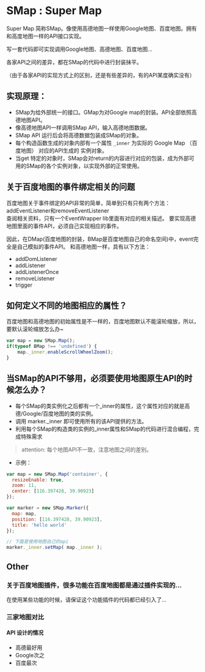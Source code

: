 # SMap : Super Map

Super Map 简称SMap。像使用高德地图一样使用Google地图、百度地图。拥有和高度地图一样的API接口实现。

写一套代码即可实现调用Google地图、高德地图、百度地图...

各家API之间的差异，都在SMap的代码中进行封装抹平。

（由于各家API的实现方式上的区别，还是有些差异的，有的API某度确实没有）

## 实现原理：

- SMap为给外部统一的接口。GMap为对Google map的封装。API全部依照高德地图API。
- 像高德地图API一样调用SMap API，输入高德地图数据。
- SMap API 运行后会将高德数据包装成SMap的对象。
- 每个构造函数生成的对象内部有一个属性 <code>_inner</code> 为实际的 Google Map （百度地图） 对应的API生成的 实例对象。 
- 当get 特定的对象时，SMap会对return的内容进行对应的包装，成为外部可用的SMap的各个实例对象，以实现外部的正常使用。

## 关于百度地图的事件绑定相关的问题

百度地图关于事件绑定的API非常的简单，简单到只有只有两个方法：addEventListener和removeEventListener  
查阅相关资料，只有一个EventWrapper lib里面有对应的相关描述。
要实现高德地图里面的事件API，必须自己实现相应的事件。

因此，在DMap(百度地图的封装，BMap是百度地图自己的命名空间)中，event完全是自己模拟的事件API。
和高德地图一样，具有以下方法：
- addDomListener
- addListener
- addListenerOnce
- removeListener
- trigger

## 如何定义不同的地图相应的属性？

百度地图和高德地图的初始属性是不一样的，百度地图默认不能滚轮缩放，所以，要默认滚轮缩放怎么办~

```js
var map = new SMap.Map();
if(typeof BMap !== 'undefined') {
	map._inner.enableScrollWheelZoom();
}
```

## 当SMap的API不够用，必须要使用地图原生API的时候怎么办？

- 每个SMap的类实例化之后都有一个_inner的属性，这个属性对应的就是高德/Google/百度地图的类的实例。
- 调用 marker._inner 即可使用所有的该API提供的方法。
- 利用每个SMap的构造类的实例的_inner属性和SMap的代码进行混合编程，完成特殊需求

> attention: 每个地图API不一致，注意地图之间的差别。


- 示例：

```js
var map = new SMap.Map('container', {
  resizeEnable: true,
  zoom: 11,
  center: [116.397428, 39.90923]
});

var marker = new SMap.Marker({
  map: map,
  position: [116.397428, 39.90923],
  title: 'hello world'
});

// 下面是使用地图自己的api
marker._inner.setMap( map._inner );
```


## Other

### 关于百度地图插件，很多功能在百度地图都是通过插件实现的...

在使用某些功能的时候，请保证这个功能插件的代码都已经引入了...

### 三家地图对比

#### API 设计的情况

- 高德最好用
- Google次之
- 百度最次
